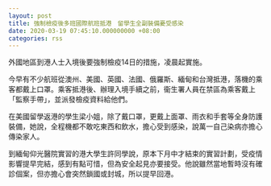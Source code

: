 ```yaml
---
layout: post
title: 強制檢疫後多班國際航班抵港　留學生全副裝備憂受感染
date: 2020-03-19 07:45:10.000000000 +08:00
categories: rss
---
```


外國地區到港人士入境後要強制檢疫14日的措施，凌晨起實施。

今早有不少航班從澳州、美國、英國、法國、俄羅斯、緬甸和台灣抵港，落機的乘客都戴上口罩。乘客抵港後、辦理入境手續之前，衞生署人員在禁區為乘客戴上「監察手帶」，並派發檢疫資料給他們。

在美國留學返港的學生梁小姐，除了戴口罩，更戴上面罩、雨衣和手套等全身防護裝備，她說，全程機都不敢吃東西和飲水，擔心受到感染，說萬一自己染病亦擔心傳染家人。

到緬甸仰光醫院實習的港大學生許同學說，原本下月中才結束的實習計劃，受疫情影響提早完結，感到有點可惜，但為安全起見亦要接受。他說雖然當地暫時沒有確診個案，但亦擔心會突然鎖國或封城，所以提早回港。
